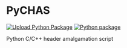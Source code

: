 # PyCHAS
[![Upload Python Package](https://github.com/EinKara/PyCHAS/actions/workflows/python-publish.yml/badge.svg)](https://github.com/EinKara/PyCHAS/actions/workflows/python-publish.yml)
[![Python package](https://github.com/EinKara/PyCHAS/actions/workflows/python-package.yml/badge.svg)](https://github.com/EinKara/PyCHAS/actions/workflows/python-package.yml)

Python C/C++ header amalgamation script
